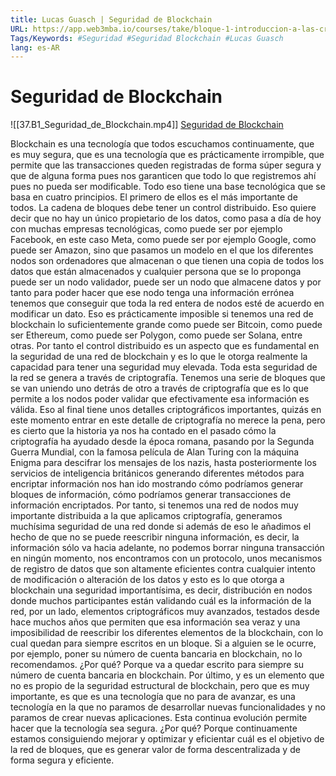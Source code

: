 ```yaml
---
title: Lucas Guasch | Seguridad de Blockchain
URL: https://app.web3mba.io/courses/take/bloque-1-introduccion-a-las-criptomonedas/lessons/39203273-lucas-guasch-seguridad-de-blockchain
Tags/Keywords: #Seguridad #Seguridad Blockchain #Lucas Guasch
lang: es-AR
---
```

# Seguridad de Blockchain
![[37.B1_Seguridad_de_Blockchain.mp4]]
[Seguridad de Blockchain](https://app.web3mba.io/courses/take/bloque-1-introduccion-a-las-criptomonedas/lessons/39203273-lucas-guasch-seguridad-de-blockchain)

Blockchain es una tecnología que todos escuchamos continuamente, que es muy segura, que es una tecnología que es prácticamente irrompible, que permite que las transacciones queden registradas de forma súper segura y que de alguna forma pues nos garanticen que todo lo que registremos ahí pues no pueda ser modificable. Todo eso tiene una base tecnológica que se basa en cuatro principios. El primero de ellos es el más importante de todos. La cadena de bloques debe tener un control distribuido. Eso quiere decir que no hay un único propietario de los datos, como pasa a día de hoy con muchas empresas tecnológicas, como puede ser por ejemplo Facebook, en este caso Meta, como puede ser por ejemplo Google, como puede ser Amazon, sino que pasamos un modelo en el que los diferentes nodos son ordenadores que almacenan o que tienen una copia de todos los datos que están almacenados y cualquier persona que se lo proponga puede ser un nodo validador, puede ser un nodo que almacene datos y por tanto para poder hacer que ese nodo tenga una información errónea tenemos que conseguir que toda la red entera de nodos esté de acuerdo en modificar un dato. Eso es prácticamente imposible si tenemos una red de blockchain lo suficientemente grande como puede ser Bitcoin, como puede ser Ethereum, como puede ser Polygon, como puede ser Solana, entre otras. Por tanto el control distribuido es un aspecto que es fundamental en la seguridad de una red de blockchain y es lo que le otorga realmente la capacidad para tener una seguridad muy elevada. Toda esta seguridad de la red se genera a través de criptografía. Tenemos una serie de bloques que se van uniendo uno detrás de otro a través de criptografía que es lo que permite a los nodos poder validar que efectivamente esa información es válida. Eso al final tiene unos detalles criptográficos importantes, quizás en este momento entrar en este detalle de criptografía no merece la pena, pero es cierto que la historia ya nos ha contado en el pasado cómo la criptografía ha ayudado desde la época romana, pasando por la Segunda Guerra Mundial, con la famosa película de Alan Turing con la máquina Enigma para descifrar los mensajes de los nazis, hasta posteriormente los servicios de inteligencia británicos generando diferentes métodos para encriptar información nos han ido mostrando cómo podríamos generar bloques de información, cómo podríamos generar transacciones de información encriptados. Por tanto, si tenemos una red de nodos muy importante distribuida a la que aplicamos criptografía, generamos muchísima seguridad de una red donde si además de eso le añadimos el hecho de que no se puede reescribir ninguna información, es decir, la información sólo va hacia adelante, no podemos borrar ninguna transacción en ningún momento, nos encontramos con un protocolo, unos mecanismos de registro de datos que son altamente eficientes contra cualquier intento de modificación o alteración de los datos y esto es lo que otorga a blockchain una seguridad importantísima, es decir, distribución en nodos donde muchos participantes están validando cuál es la información de la red, por un lado, elementos criptográficos muy avanzados, testados desde hace muchos años que permiten que esa información sea veraz y una imposibilidad de reescribir los diferentes elementos de la blockchain, con lo cual quedan para siempre escritos en un bloque. Si a alguien se le ocurre, por ejemplo, poner su número de cuenta bancaria en blockchain, no lo recomendamos. ¿Por qué? Porque va a quedar escrito para siempre su número de cuenta bancaria en blockchain. Por último, y es un elemento que no es propio de la seguridad estructural de blockchain, pero que es muy importante, es que es una tecnología que no para de avanzar, es una tecnología en la que no paramos de desarrollar nuevas funcionalidades y no paramos de crear nuevas aplicaciones. Esta continua evolución permite hacer que la tecnología sea segura. ¿Por qué? Porque continuamente estamos consiguiendo mejorar y optimizar y eficientar cuál es el objetivo de la red de bloques, que es generar valor de forma descentralizada y de forma segura y eficiente.